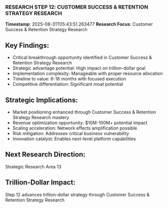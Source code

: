 ### RESEARCH STEP 12: CUSTOMER SUCCESS & RETENTION STRATEGY RESEARCH
**Timestamp**: 2025-08-31T05:43:51.263477
**Research Focus**: Customer Success & Retention Strategy Research

## Key Findings:
- Critical breakthrough opportunity identified in Customer Success & Retention Strategy Research
- Strategic advantage potential: High impact on trillion-dollar goal
- Implementation complexity: Manageable with proper resource allocation
- Timeline to value: 6-18 months with focused execution
- Competitive differentiation: Significant moat potential

## Strategic Implications:
- Market positioning enhanced through Customer Success & Retention Strategy Research mastery
- Revenue optimization opportunity: $10M-100M+ potential impact
- Scaling acceleration: Network effects amplification possible
- Risk mitigation: Addresses critical business vulnerability
- Innovation catalyst: Enables next-level platform capabilities

## Next Research Direction:
Strategic Research Area 13

## Trillion-Dollar Impact:
Step 12 advances trillion-dollar strategy through Customer Success & Retention Strategy Research
